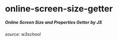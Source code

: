 # online-screen-size-getter
##### Online Screen Size and Properties Getter by JS
###### source: w3school
